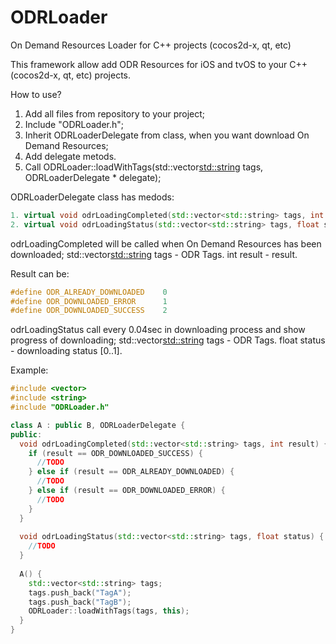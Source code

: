 # ODRLoader
On Demand Resources Loader for C++ projects (cocos2d-x, qt, etc)

This framework allow add ODR Resources for iOS and tvOS to your C++ (cocos2d-x, qt, etc) projects.

How to use?

1. Add all files from repository to your project;
2. Include "ODRLoader.h";
3. Inherit ODRLoaderDelegate from class, when you want download On Demand Resources;
4. Add delegate metods.
5. Call ODRLoader::loadWithTags(std::vector<std::string> tags, ODRLoaderDelegate * delegate);

ODRLoaderDelegate class has medods:

```c++
1. virtual void odrLoadingCompleted(std::vector<std::string> tags, int result) = 0;
2. virtual void odrLoadingStatus(std::vector<std::string> tags, float status) = 0;
```

odrLoadingCompleted will be called when On Demand Resources has been downloaded;
std::vector<std::string> tags - ODR Tags.
int result - result.

Result can be:

```c++
#define ODR_ALREADY_DOWNLOADED    0
#define ODR_DOWNLOADED_ERROR      1
#define ODR_DOWNLOADED_SUCCESS    2
```


odrLoadingStatus call every 0.04sec in downloading process and show progress of downloading;
std::vector<std::string> tags - ODR Tags.
float status - downloading status [0..1].

Example: 

```c++
#include <vector>
#include <string>
#include "ODRLoader.h"

class A : public B, ODRLoaderDelegate {
public:
  void odrLoadingCompleted(std::vector<std::string> tags, int result) {
    if (result == ODR_DOWNLOADED_SUCCESS) {
      //TODO       
    } else if (result == ODR_ALREADY_DOWNLOADED) {
      //TODO  
    } else if (result == ODR_DOWNLOADED_ERROR) {
      //TODO
    }
  }
  
  void odrLoadingStatus(std::vector<std::string> tags, float status) {
    //TODO    
  }
  
  A() {
    std::vector<std::string> tags;
    tags.push_back("TagA");
    tags.push_back("TagB");        
    ODRLoader::loadWithTags(tags, this);
  }
}
```

